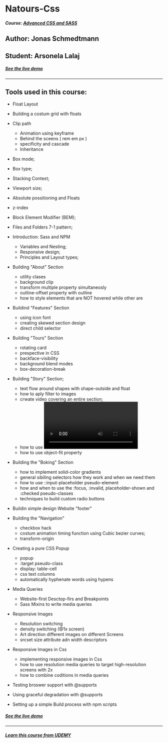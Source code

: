 # Natours-Css
##### Course: [Advanced CSS and SASS ](https://www.udemy.com/advanced-css-and-sass/)
## Author: Jonas Schmedtmann
## Student: Arsonela Lalaj
##### [See the live demo ](https://arso-k.github.io/Natours-Css/)
---

## Tools used in this course:

* Float Layout 
* Building a costum grid with floats

* Clip path
  - Animation using keyframe
  - Behind the sceens ( rem em px )
  - specificity and cascade
  - Inheritance
  
* Box mode;
* Box type;
* Stacking Context;
* Viewport size;
* Absolute possitioning and Floats
* z-index
* Block Element Modifier (BEM);
* Files and Folders 7-1 pattern;

* Introduction: Sass and NPM
  - Variables and Nesting;
  - Responsive design;
  - Principles and Layout types;

* Building "About" Section
  - utility clases 
  - background clip
  - transform multiple property simultaneosly
  - outline-offset property with outline
  - how to style elements that are NOT hovered while other are

* Buildind "Features" Section
  - using icon font
  - creating skewed section design
  - direct child selector

* Building "Tours" Section
  - rotating card
  - prespective in CSS
  - backface-visibility
  - background blend modes
  - box-decoration-break

* Building "Story" Section;
  - text flow around shapes with shape-outside and float
  - how to aply filter to images
  - crwate video covering an entire section;
  - how to use <video> Html element
  - how to use object-fit property

* Building the "Boking" Section
  - how to implement solid-color gradients
  - general sibiling selectors how they work and when we need them
  - how to use ::input-placeholder pseudo-element
  - how and when to use the :focus, :invalid, placeholder-shown and :checked pseudo-classes
  - techniques to build custom radio buttons

* Buildin simple design Website "footer"

* Building the "Navigation"
  - checkbox hack
  - costum animation timing function using Cubic bezier curves;
  - transform-origin
 
* Creating a pure CSS Popup
  - popup
  - :target pseudo-class
  - display: table-cell
  - css text columns
  - automatically hyphenate words using hypens

* Media Queries
  - Website-first Desctop-firs and Breakpoints
  - Sass Mixins to write media queries

* Responsive Images
  - Resolution switching
  - density switching (@1x screen)
  - Art direction different images on different Screens
  - srcset   size attribute adn width descriptors

* Responsive Images in Css
  - implementing responsive images in Css 
  - how to use resolution media queries to target high-resolution screens with 2x
  - how to combine coditions in media queries

* Testing broswer support with @supports
* Using graceful degradation with @supports
* Setting up a simple Build process with npm scripts

##### [See the live demo ](https://arso-k.github.io/Natours-Css/)

---
##### [Learn this course from UDEMY ](https://www.udemy.com/advanced-css-and-sass/)





